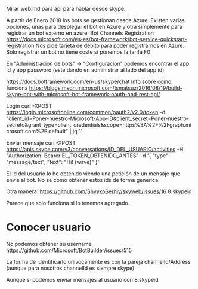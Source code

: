 Mirar web.md para api para hablar desde skype.


A partir de Enero 2018 los bots se gestionan desde Azure.
Existen varias opciones, unas para desplegar el bot en Azure y otra simplemente para registrar un bot externo en azure:
Bot Channels Registration
https://docs.microsoft.com/es-es/bot-framework/bot-service-quickstart-registration
Nos pide tarjeta de débito para poder registrarnos en Azure.
Solo registrar un bot no tiene coste si ponemos la tarifa F0

En "Administracion de bots" -> "Configuración" podemos encontrar el app id y app password (este dando en administrar al lado del app id)


https://docs.botframework.com/en-us/skype/chat
Info sobre como funciona
https://blogs.msdn.microsoft.com/tsmatsuz/2016/08/19/build-skype-bot-with-microsoft-bot-framework-oauth-and-rest-api/


Login
curl -XPOST https://login.microsoftonline.com/common/oauth2/v2.0/token -d "client_id=Poner-nuestro-Microsoft-App-ID&client_secret=Poner-nuestro-secreto&grant_type=client_credentials&scope=https%3A%2F%2Fgraph.microsoft.com%2F.default" | jq '.'



Enviar mensaje
curl -XPOST https://apis.skype.com/v3/conversations/ID_DEL_USUARIO/activities -H "Authorization: Bearer EL_TOKEN_OBTENIDO_ANTES" -d '{
"type": "message/text",
"text": "Hi! (wave)"
}'

El id del usuario lo he obtenido viendo una petición de un mensaje que envié al bot.
No se como obtener estos ids de forma generica.

Otra manera:
https://github.com/ShyykoSerhiy/skyweb/issues/16
8:skypeid

Parece que solo funciona si lo tenemos agregado.


# Conocer usuario
No podemos obtener su username https://github.com/Microsoft/BotBuilder/issues/515

La forma de identificarlo unívocamente es con la pareja channelId/Address (aunque para nosotros channelId es siempre skype)

Aunque si podemos enviar mensajes al usuario con 8:skypeid
